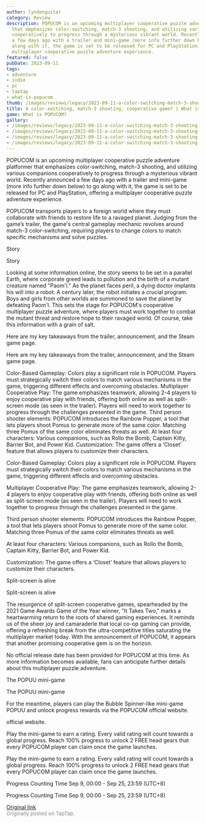 ```yaml
---
author: lyndonguitar
category: Review
description: POPUCOM is an upcoming multiplayer cooperative puzzle adventure platformer
  that emphasizes color-switching, match-3 shooting, and utilizing various companions
  cooperatively to progress through a mysterious vibrant world. Recently announced
  a few days ago with a trailer and mini-game (more info further down below) to go
  along with it, the game is set to be released for PC and PlayStation, offering a
  multiplayer cooperative puzzle adventure experience.
featured: false
pubDate: 2023-09-11
tags:
- adventure
- indie
- pc
- taptap
- what-is-popucom
thumb: /images/reviews/legacy/2023-09-11-a-color-switching-match-3-shooting-cooperative-game--what-is-popucom-0.avif
title: A color-switching, match-3 shooting, cooperative game? | What is POPUCOM?
game: What is POPUCOM?
gallery:
- /images/reviews/legacy/2023-09-11-a-color-switching-match-3-shooting-cooperative-game--what-is-popucom-0.avif
- /images/reviews/legacy/2023-09-11-a-color-switching-match-3-shooting-cooperative-game--what-is-popucom-1.avif
- /images/reviews/legacy/2023-09-11-a-color-switching-match-3-shooting-cooperative-game--what-is-popucom-2.avif
- /images/reviews/legacy/2023-09-11-a-color-switching-match-3-shooting-cooperative-game--what-is-popucom-3.avif
---
```

POPUCOM is an upcoming multiplayer cooperative puzzle adventure platformer that emphasizes color-switching, match-3 shooting, and utilizing various companions cooperatively to progress through a mysterious vibrant world. Recently announced a few days ago with a trailer and mini-game (more info further down below) to go along with it, the game is set to be released for PC and PlayStation, offering a multiplayer cooperative puzzle adventure experience.

POPUCOM transports players to a foreign world where they must collaborate with friends to restore life to a ravaged planet. Judging from the game’s trailer, the game's central gameplay mechanic revolves around match-3 color-switching, requiring players to change colors to match specific mechanisms and solve puzzles.

Story

Story

Looking at some information online, the story seems to be set in a parallel Earth, where corporate greed leads to pollution and the birth of a mutant creature named "Paom'l." As the planet faces peril, a dying doctor implants his will into a robot. A century later, the robot initiates a crucial program. Boys and girls from other worlds are summoned to save the planet by defeating Paom'l. This sets the stage for POPUCOM's cooperative multiplayer puzzle adventure, where players must work together to combat the mutant threat and restore hope to their ravaged world. Of course, take this information with a grain of salt.

Here are my key takeaways from the trailer, announcement, and the Steam game page.

Here are my key takeaways from the trailer, announcement, and the Steam game page.

Color-Based Gameplay: Colors play a significant role in POPUCOM. Players must strategically switch their colors to match various mechanisms in the game, triggering different effects and overcoming obstacles.
Multiplayer Cooperative Play: The game emphasizes teamwork, allowing 2-4 players to enjoy cooperative play with friends, offering both online as well as split-screen mode (as seen in the trailer). Players will need to work together to progress through the challenges presented in the game.
Third person shooter elements: POPUCOM introduces the Rainbow Popper, a tool that lets players shoot Pomus to generate more of the same color. Matching three Pomus of the same color eliminates threats as well.
At least four characters: Various companions, such as Rollo the Bomb, Captain Kitty, Barrier Bot, and Power Kid. 
Customization: The game offers a ‘Closet’ feature that allows players to customize their characters.

Color-Based Gameplay: Colors play a significant role in POPUCOM. Players must strategically switch their colors to match various mechanisms in the game, triggering different effects and overcoming obstacles.

Multiplayer Cooperative Play: The game emphasizes teamwork, allowing 2-4 players to enjoy cooperative play with friends, offering both online as well as split-screen mode (as seen in the trailer). Players will need to work together to progress through the challenges presented in the game.

Third person shooter elements: POPUCOM introduces the Rainbow Popper, a tool that lets players shoot Pomus to generate more of the same color. Matching three Pomus of the same color eliminates threats as well.

At least four characters: Various companions, such as Rollo the Bomb, Captain Kitty, Barrier Bot, and Power Kid.

Customization: The game offers a ‘Closet’ feature that allows players to customize their characters.

Split-screen is alive

Split-screen is alive

The resurgence of split-screen cooperative games, spearheaded by the 2021 Game Awards Game of the Year winner, "It Takes Two," marks a heartwarming return to the roots of shared gaming experiences. It reminds us of the sheer joy and camaraderie that local co-op gaming can provide, offering a refreshing break from the ultra-competitive titles saturating the multiplayer market today. With the announcement of POPUCOM, it appears that another promising cooperative gem is on the horizon.

No official release date has been provided for POPUCOM at this time. As more information becomes available, fans can anticipate further details about this multiplayer puzzle adventure.

The POPUU mini-game

The POPUU mini-game

For the meantime, players can play the Bubble Spinner-like mini-game POPUU and unlock progress rewards via the POPUCOM official website.

official website.

Play the mini-game to earn a rating. Every valid rating will count towards a global progress. Reach 100% progress to unlock 2 FREE head gears that every POPUCOM player can claim once the game launches.

Play the mini-game to earn a rating. Every valid rating will count towards a global progress. Reach 100% progress to unlock 2 FREE head gears that every POPUCOM player can claim once the game launches.

Progress Counting Time
Sep 9, 00:00 - Sep 25, 23:59 (UTC+8)

Progress Counting Time
Sep 9, 00:00 - Sep 25, 23:59 (UTC+8)

[Original link](https://www.taptap.io/post/6273245)<br><span style="font-size: 0.95em; color: #888;">Originally posted on TapTap.</span>